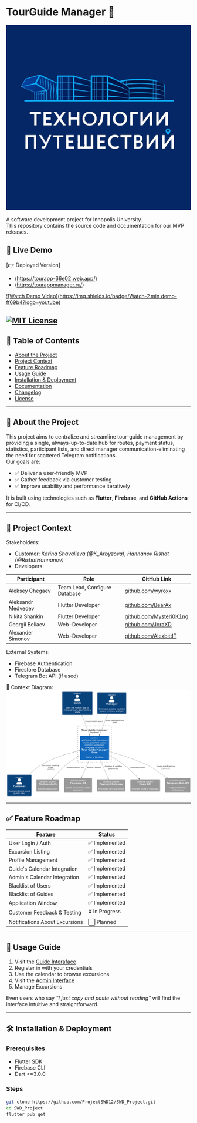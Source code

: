 # TourGuide Manager 🚀

![Project Logo](docs/architecture/logo.jpg)

A software development project for Innopolis University.  
This repository contains the source code and documentation for our MVP releases.

## 📍 Live Demo  
[👉 Deployed Version]
- (https://tourapp-66e02.web.app/)
- (https://tourappmanager.ru/)

[![Watch Demo Video](https://img.shields.io/badge/Watch-2 min demo-ff69b4?logo=youtube)](https://youtube.demo.link)

[![MIT License](https://img.shields.io/badge/License-MIT-yellow.svg)](LICENSE)
---

## 📌 Table of Contents
- [About the Project](#about-the-project)
- [Project Context](#project-context)
- [Feature Roadmap](#feature-roadmap)
- [Usage Guide](#usage-guide)
- [Installation & Deployment](#installation--deployment)
- [Documentation](#documentation)
- [Changelog](#changelog)
- [License](#license)

---

## 🧠 About the Project

This project aims to centralize and streamline tour-guide management by providing a single, always-up-to-date hub for routes, payment status, statistics, participant lists, and direct manager communication-eliminating the need for scattered Telegram notifications.  
Our goals are:
- ✅ Deliver a user-friendly MVP
- ✅ Gather feedback via customer testing
- ✅ Improve usability and performance iteratively

It is built using technologies such as **Flutter**, **Firebase**, and **GitHub Actions** for CI/CD.

---

## 👥 Project Context

Stakeholders:
- Customer: _Karina Shavalieva (@K_Arbyzova)_, _Hannanov Rishat (@RishatHannanov)_
- Developers:

| Participant      | Role            | GitHub Link                       |
|---------------|-----------------|----------------------------------------|
| Aleksey Chegaev   | Team Lead, Configure Database    | [github.com/wyroxx](https://github.com/wyroxx) |
| Aleksandr Medvedev | Flutter Developer     | [github.com/BearAx](https://github.com/BearAx) |
| Nikita Shankin    | Flutter Developer     | [github.com/Mysteri0K1ng](https://github.com/Mysteri0K1ng) |
| Georgii Beliaev | Web-Developer    | [github.com/JoraXD](https://github.com/JoraXD) |
| Alexander Simonov    | Web-Developer   | [github.com/AlexbittIT](https://github.com/AlexbittIT) |


External Systems:
- Firebase Authentication
- Firestore Database
- Telegram Bot API (if used)

📌 Context Diagram:  
![Context Diagram](docs/architecture/context-diagram.png)

---

## ✅ Feature Roadmap

| Feature                                | Status       |
|----------------------------------------|--------------|
| User Login / Auth                      | ✅ Implemented |
| Excursion Listing                      | ✅ Implemented |
| Profile Management                     | ✅ Implemented |
| Guide's Calendar Integration           | ✅ Implemented |
| Admin's Calendar Integration           | ✅ Implemented |
| Blacklist of Users                     | ✅ Implemented |
| Blacklist of Guides                    | ✅ Implemented |
| Application Window                     | ✅ Implemented |
| Customer Feedback & Testing            | ⏳ In Progress |
| Notifications About Excursions         | ⬜ Planned |

---

## 🧾 Usage Guide

1. Visit the [Guide Interaface](https://tourapp-66e02.web.app/)
2. Register in with your credentials
3. Use the calendar to browse excursions
4. Visit the [Admin Interface](https://tourappmanager.ru/)
5. Manage Excursions

Even users who say _“I just copy and paste without reading”_ will find the interface intuitive and straightforward.

---

## 🛠 Installation & Deployment

### Prerequisites
- Flutter SDK
- Firebase CLI
- Dart >=3.0.0

### Steps

```bash
git clone https://github.com/ProjectSWD12/SWD_Project.git
cd SWD_Project
flutter pub get
